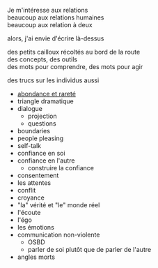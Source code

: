 Je m'intéresse aux relations\
beaucoup aux relations humaines\
beaucoup aux relation à deux

alors, j'ai envie d'écrire là-dessus

des petits cailloux récoltés au bord de la route\
des concepts, des outils\
des mots pour comprendre, des mots pour agir

des trucs sur les individus aussi

- [abondance et rareté](relations/individus/rarete-et-abondance)
- triangle dramatique
- dialogue
    - projection
    - questions
- boundaries
- people pleasing
- self-talk
- confiance en soi
- confiance en l'autre
    - construire la confiance
- consentement
- les attentes
- conflit
- croyance
- "la" vérité et "le" monde réel
- l'écoute
- l'égo
- les émotions
- communication non-violente
    - OSBD
    - parler de soi plutôt que de parler de l'autre
- angles morts


